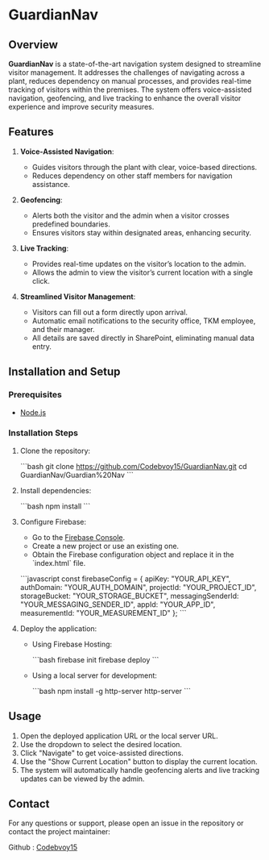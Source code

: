 # GuardianNav

## Overview

**GuardianNav** is a state-of-the-art navigation system designed to streamline visitor management. It addresses the challenges of navigating across a plant, reduces dependency on manual processes, and provides real-time tracking of visitors within the premises. The system offers voice-assisted navigation, geofencing, and live tracking to enhance the overall visitor experience and improve security measures.

## Features

1. **Voice-Assisted Navigation**:
   - Guides visitors through the plant with clear, voice-based directions.
   - Reduces dependency on other staff members for navigation assistance.

2. **Geofencing**:
   - Alerts both the visitor and the admin when a visitor crosses predefined boundaries.
   - Ensures visitors stay within designated areas, enhancing security.

3. **Live Tracking**:
   - Provides real-time updates on the visitor’s location to the admin.
   - Allows the admin to view the visitor’s current location with a single click.

4. **Streamlined Visitor Management**:
   - Visitors can fill out a form directly upon arrival.
   - Automatic email notifications to the security office, TKM employee, and their manager.
   - All details are saved directly in SharePoint, eliminating manual data entry.



## Installation and Setup

### Prerequisites

- [Node.js](https://nodejs.org/)

### Installation Steps

1. Clone the repository:

    \`\`\`bash
    git clone https://github.com/Codebvoy15/GuardianNav.git
    cd GuardianNav/Guardian%20Nav
    \`\`\`

2. Install dependencies:

    \`\`\`bash
    npm install
    \`\`\`

3. Configure Firebase:

   - Go to the [Firebase Console](https://console.firebase.google.com/).
   - Create a new project or use an existing one.
   - Obtain the Firebase configuration object and replace it in the \`index.html\` file.

    \`\`\`javascript
    const firebaseConfig = {
      apiKey: "YOUR_API_KEY",
      authDomain: "YOUR_AUTH_DOMAIN",
      projectId: "YOUR_PROJECT_ID",
      storageBucket: "YOUR_STORAGE_BUCKET",
      messagingSenderId: "YOUR_MESSAGING_SENDER_ID",
      appId: "YOUR_APP_ID",
      measurementId: "YOUR_MEASUREMENT_ID"
    };
    \`\`\`

4. Deploy the application:

    - Using Firebase Hosting:

      \`\`\`bash
      firebase init
      firebase deploy
      \`\`\`

    - Using a local server for development:

      \`\`\`bash
      npm install -g http-server
      http-server
      \`\`\`

## Usage

1. Open the deployed application URL or the local server URL.
2. Use the dropdown to select the desired location.
3. Click "Navigate" to get voice-assisted directions.
4. Use the "Show Current Location" button to display the current location.
5. The system will automatically handle geofencing alerts and live tracking updates can be viewed by the admin.

## Contact

For any questions or support, please open an issue in the repository or contact the project maintainer:

Github : [Codebvoy15](https://github.com/Codebvoy15)
